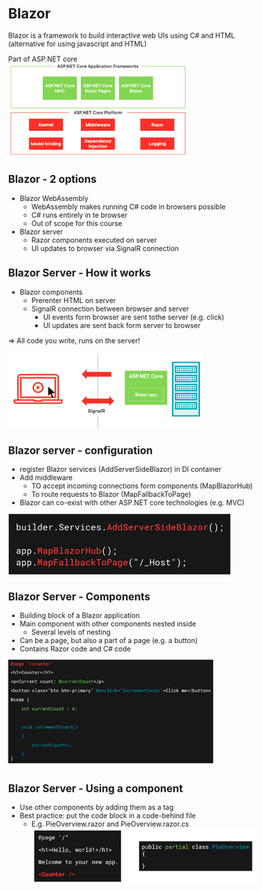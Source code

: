 # Blazor
Blazor is a framework to build interactive web UIs using C# and HTML
(alternative for using javascript and HTML)

Part of ASP.NET core
![aspnet](img/ASP.NET.png)

## Blazor - 2 options
- Blazor WebAssembly
    - WebAssembly makes running C# code in browsers possible
    - C# runs entirely in te browser
    - Out of scope for this course
- Blazor server
    - Razor components executed on server
    - UI updates to browser via SignalR connection

## Blazor Server - How it works
- Blazor components
    - Prerenter HTML on server
    - SignalR connection between browser and server
        - UI events form browser are sent tothe server (e.g. click)
        - UI updates are sent back form server to browser

=> All code you write, runs on the server!

![blazorhowitworks](img/blazorhowitworks.png)

## Blazor server - configuration
- register Blazor services (AddServerSideBlazor) in DI container
- Add middleware
    - TO accept incoming connections form components (MapBlazorHub)
    - To route requests to Blazor (MapFallbackToPage)
- Blazor can co-exist with other ASP.NET core technologies (e.g. MVC)

![BlazorConfig](img/BlazorConfig.png)

## Blazor Server - Components
- Building block of a Blazor application
- Main component with other components nested inside
    - Several levels of nesting
- Can be a page, but also a part of a page (e.g. a button)
- Contains Razor code and C# code

![blazorcomponents](img/BlazorComponents.png)

## Blazor Server - Using a component
- Use other components by adding them as a tag
- Best practice: put the code block in a code-behind file
    - E.g. PieOverview.razor and PieOverview.razor.cs
![usingComponent](img/usingComponent.png)